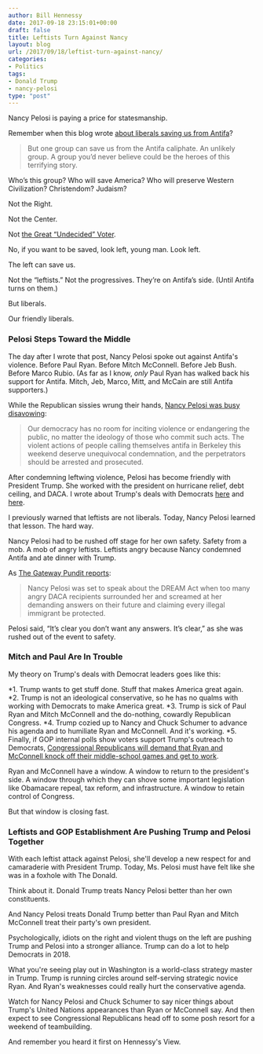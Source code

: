 ```yaml
---
author: Bill Hennessy
date: 2017-09-18 23:15:01+00:00
draft: false
title: Leftists Turn Against Nancy
layout: blog
url: /2017/09/18/leftist-turn-against-nancy/
categories:
- Politics
tags:
- Donald Trump
- nancy-pelosi
type: "post"
---
```


Nancy Pelosi is paying a price for statesmanship.

Remember when this blog wrote [about liberals saving us from Antifa](https://hennessysview.com/2017/08/31/who-can-stop-the-antifa-caliphate/)?



> But one group can save us from the Antifa caliphate. An unlikely group. A group you’d never believe could be the heroes of this terrifying story.

Who’s this group? Who will save America? Who will preserve Western Civilization? Christendom? Judaism?

Not the Right.

Not the Center.

Not [the Great “Undecided” Voter](https://hennessysview.com/2005/02/17/beware-the-man-in-the-middle-recycled/).

No, if you want to be saved, look left, young man. Look left.

The left can save us.

Not the “leftists.” Not the progressives. They’re on Antifa’s side. (Until Antifa turns on them.)

But liberals.

Our friendly liberals.





### Pelosi Steps Toward the Middle



The day after I wrote that post, Nancy Pelosi spoke out against Antifa's violence. Before Paul Ryan. Before Mitch McConnell. Before Jeb Bush. Before Marco Rubio. (As far as I know, _only_ Paul Ryan has walked back his support for Antifa. Mitch, Jeb, Marco, Mitt, and McCain are still Antifa supporters.)

While the Republican sissies wrung their hands, [Nancy Pelosi was busy disavowing](https://americanlookout.com/after-getting-pressure-from-conservatives-nancy-pelosi-finally-disavows-antifa-violence/):



> Our democracy has no room for inciting violence or endangering the public, no matter the ideology of those who commit such acts. The violent actions of people calling themselves antifa in Berkeley this weekend deserve unequivocal condemnation, and the perpetrators should be arrested and prosecuted.



After condemning leftwing violence, Pelosi has become friendly with President Trump. She worked with the president on hurricane relief, debt ceiling, and DACA. I wrote about Trump's deals with Democrats [here](https://hennessysview.com/2017/09/06/the-strategy-that-dare-not-speak-its-name/) and [here](https://hennessysview.com/2017/09/17/chuck-and-nancy-and-donald-and-mitch-and-paul/).

I previously warned that leftists are not liberals. Today, Nancy Pelosi learned that lesson. The hard way.

Nancy Pelosi had to be rushed off stage for her own safety. Safety from a mob. A mob of angry leftists. Leftists angry because Nancy condemned Antifa and ate dinner with Trump.

As [The Gateway Pundit reports](https://www.thegatewaypundit.com/2017/09/illegal-aliens-storm-pelosi-dream-act-presser-chanting-democrats-deport-video/):



> Nancy Pelosi was set to speak about the DREAM Act when too many angry DACA recipients surrounded her and screamed at her demanding answers on their future and claiming every illegal immigrant be protected.

Pelosi said, “It’s clear you don’t want any answers. It’s clear,” as she was rushed out of the event to safety.





### Mitch and Paul Are In Trouble



My theory on Trump's deals with Democrat leaders goes like this:




*1. Trump wants to get stuff done. Stuff that makes America great again.
*2. Trump is not an ideological conservative, so he has no qualms with working with Democrats to make America great.
*3. Trump is sick of Paul Ryan and Mitch McConnell and the do-nothing, cowardly Republican Congress.
*4. Trump cozied up to Nancy and Chuck Schumer to advance his agenda and to humiliate Ryan and McConnell. And it's working.
*5. Finally, if GOP internal polls show voters support Trump's outreach to Democrats, [Congressional Republicans will demand that Ryan and McConnell knock off their middle-school games and get to work](https://hennessysview.com/2017/09/17/chuck-and-nancy-and-donald-and-mitch-and-paul/).


Ryan and McConnell have a window. A window to return to the president's side. A window through which they can shove some important legislation like Obamacare repeal, tax reform, and infrastructure. A window to retain control of Congress.

But that window is closing fast.



### Leftists and GOP Establishment Are Pushing Trump and Pelosi Together



With each leftist attack against Pelosi, she'll develop a new respect for and camaraderie with President Trump. Today, Ms. Pelosi must have felt like she was in a foxhole with The Donald.

Think about it. Donald Trump treats Nancy Pelosi better than her own constituents.

And Nancy Pelosi treats Donald Trump better than Paul Ryan and Mitch McConnell treat their party's own president.

Psychologically, idiots on the right and violent thugs on the left are pushing Trump and Pelosi into a stronger alliance. Trump can do a lot to help Democrats in 2018.

What you're seeing play out in Washington is a world-class strategy master in Trump. Trump is running circles around self-serving strategic novice Ryan. And Ryan's weaknesses could really hurt the conservative agenda.

Watch for Nancy Pelosi and Chuck Schumer to say nicer things about Trump's United Nations appearances than Ryan or McConnell say. And then expect to see Congressional Republicans head off to some posh resort for a weekend of teambuilding.

And remember you heard it first on Hennessy's View.




